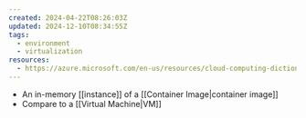 ```yaml
---
created: 2024-04-22T08:26:03Z
updated: 2024-12-10T08:34:55Z
tags:
  - environment
  - virtualization
resources:
  - https://azure.microsoft.com/en-us/resources/cloud-computing-dictionary/what-is-a-container/
---
```

- An in-memory [[instance]] of a [[Container Image|container image]]
- Compare to a [[Virtual Machine|VM]]